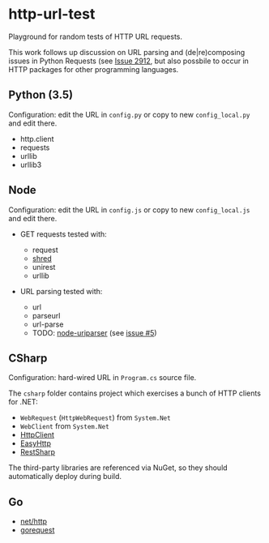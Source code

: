 # http-url-test

Playground for random tests of HTTP URL requests.

This work follows up discussion on URL parsing and (de|re)composing issues in Python Requests
(see [Issue 2912](https://github.com/kennethreitz/requests/issues/2912),
but also possbile to occur in HTTP packages for other programming languages.

## Python (3.5)

Configuration: edit the URL in `config.py` or copy to new `config_local.py`
and edit there.

* http.client 
* requests
* urllib
* urllib3

## Node

Configuration: edit the URL in `config.js` or copy to new `config_local.js`
and edit there.

* GET requests tested with:
    * request
    * [shred](https://www.npmjs.com/package/shred)
    * unirest
    * urllib

* URL parsing tested with:
    * url
    * parseurl
    * url-parse
    * TODO: [node-uriparser](https://github.com/DreamLab/node-uriparser/)
      (see [issue #5](https://github.com/DreamLab/node-uriparser/issues/5))
 
## CSharp

Configuration: hard-wired URL in `Program.cs` source file.

The `csharp` folder contains project which exercises a bunch of HTTP clients for .NET:

* `WebRequest` (`HttpWebRequest`) from `System.Net`
* `WebClient` from `System.Net`
* [HttpClient](https://www.nuget.org/packages/Microsoft.Net.Http/)
* [EasyHttp](https://github.com/hhariri/EasyHttp)
* [RestSharp](https://github.com/restsharp/RestSharp)

The third-party libraries are referenced via NuGet,
so they should automatically deploy during build.

## Go

* [net/http](https://golang.org/pkg/net/http/)
* [gorequest](https://github.com/parnurzeal/gorequest)
